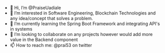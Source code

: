 - 👋 Hi, I’m @PraiseUadiale
- 👀 I’m interested in Software Engineering, Blockchain Technologies and any idea/concept that solves a problem.
- 🌱 I’m currently learning the Spring Boot Framework and integrating API's in systems
- 💞️ I’m looking to collaborate on any projects however would add more value in the Backend component 
- 📫 How to reach me: @prai53 on twitter

<!---
PraiseUadiale/PraiseUadiale is a ✨ special ✨ repository because its `README.md` (this file) appears on your GitHub profile.
You can click the Preview link to take a look at your changes.
--->

